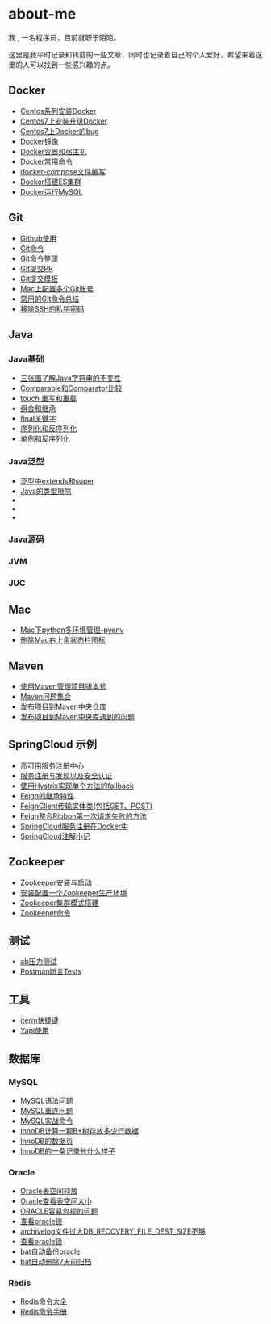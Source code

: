 # about-me
我 , 一名程序员，目前就职于陌陌。

这里是我平时记录和转载的一些文章，同时也记录着自己的个人爱好，希望来着这里的人可以找到一些感兴趣的点。

## Docker
- [Centos系列安装Docker](https://github.com/xinput123/about-me/blob/main/Docker/Centos%E7%B3%BB%E5%88%97%E5%AE%89%E8%A3%85Docker.md)
- [Centos7上安装升级Docker](https://github.com/xinput123/about-me/blob/main/Docker/Centos7%E4%B8%8A%E5%AE%89%E8%A3%85%E5%8D%87%E7%BA%A7Docker.md)
- [Centos7上Docker的bug](https://github.com/xinput123/about-me/blob/main/Docker/Centos7%E4%B8%8ADocker%E7%9A%84bug.md)
- [Docker镜像](https://github.com/xinput123/about-me/blob/main/Docker/Docker%E9%95%9C%E5%83%8F.md)
- [Docker容器和宿主机](https://github.com/xinput123/about-me/blob/main/Docker/Docker%E5%AE%B9%E5%99%A8%E5%92%8C%E5%AE%BF%E4%B8%BB%E6%9C%BA.md)
- [Docker常用命令](https://github.com/xinput123/about-me/blob/main/Docker/Docker%E5%B8%B8%E7%94%A8%E5%91%BD%E4%BB%A4.md)
- [docker-compose文件编写](https://github.com/xinput123/about-me/blob/main/Docker/docker-compose.md)
- [Docker搭建ES集群](https://github.com/xinput123/about-me/blob/main/Docker/Docker%E6%90%AD%E5%BB%BAES%E9%9B%86%E7%BE%A4.md)
- [Docker运行MySQL](https://github.com/xinput123/about-me/blob/main/Docker/Docker%E8%BF%90%E8%A1%8CMySQL.md)

## Git
- [Github使用](https://github.com/xinput123/about-me/blob/main/Git/Github%E4%BD%BF%E7%94%A8.md)
- [Git命令](https://github.com/xinput123/about-me/blob/main/Git/Git%E5%91%BD%E4%BB%A4.md)
- [Git命令整理](https://github.com/xinput123/about-me/blob/main/Git/Git%E5%91%BD%E4%BB%A4%E6%95%B4%E7%90%86.md)
- [Git提交PR](https://github.com/xinput123/about-me/blob/main/Git/Git%E6%8F%90%E4%BA%A4PR.md)
- [Git提交模板](https://github.com/xinput123/about-me/blob/main/Git/Git%E6%8F%90%E4%BA%A4%E6%A8%A1%E6%9D%BF.md)
- [Mac上配置多个Git账号](https://github.com/xinput123/about-me/blob/main/Git/Mac%E4%B8%8A%E9%85%8D%E7%BD%AE%E5%A4%9A%E4%B8%AAGit%E8%B4%A6%E5%8F%B7.md)
- [常用的Git命令总结](https://github.com/xinput123/about-me/blob/main/Git/%E5%B8%B8%E7%94%A8%E7%9A%84Git%E5%91%BD%E4%BB%A4%E6%80%BB%E7%BB%93.md)
- [移除SSH的私钥密码](https://github.com/xinput123/about-me/blob/main/Git/%E7%A7%BB%E9%99%A4SSH%E7%9A%84%E7%A7%81%E9%92%A5%E5%AF%86%E7%A0%81.md)

## Java
### Java基础
- [三张图了解Java字符串的不变性](https://github.com/xinput123/about-me/blob/main/Java/Java%E5%9F%BA%E7%A1%80%E7%9F%A5%E8%AF%86/%E4%B8%89%E5%BC%A0%E5%9B%BE%E4%BA%86%E8%A7%A3Java%E5%AD%97%E7%AC%A6%E4%B8%B2%E7%9A%84%E4%B8%8D%E5%8F%98%E6%80%A7.md)
- [Comparable和Comparator比较](https://github.com/xinput123/about-me/blob/main/Java/Java%E5%9F%BA%E7%A1%80%E7%9F%A5%E8%AF%86/Comparable%E5%92%8CComparator.md)
- [touch 重写和重载](https://github.com/xinput123/about-me/blob/main/Java/Java%E5%9F%BA%E7%A1%80%E7%9F%A5%E8%AF%86/%E9%87%8D%E5%86%99%E5%92%8C%E9%87%8D%E8%BD%BD.md)
- [组合和继承](https://github.com/xinput123/about-me/blob/main/Java/Java%E5%9F%BA%E7%A1%80%E7%9F%A5%E8%AF%86/%E7%BB%84%E5%90%88%E5%92%8C%E7%BB%A7%E6%89%BF.md)
- [final关键字](https://github.com/xinput123/about-me/blob/main/Java/Java%E5%9F%BA%E7%A1%80%E7%9F%A5%E8%AF%86/final%E5%85%B3%E9%94%AE%E5%AD%97.md)
- [序列化和反序列化](https://github.com/xinput123/about-me/blob/main/Java/Java%E5%9F%BA%E7%A1%80%E7%9F%A5%E8%AF%86/%E5%BA%8F%E5%88%97%E5%8C%96%E5%92%8C%E5%8F%8D%E5%BA%8F%E5%88%97%E5%8C%96.md)
- [单例和反序列化](https://github.com/xinput123/about-me/blob/main/Java/Java%E5%9F%BA%E7%A1%80%E7%9F%A5%E8%AF%86/%E5%8D%95%E4%BE%8B%E5%92%8C%E5%BA%8F%E5%88%97%E5%8C%96.md)

### Java泛型
- [泛型中extends和super]()
- [Java的类型擦除]()
- []()
- []()
- []()

### Java源码

### JVM

### JUC

## Mac
- [Mac下python多环境管理-pyenv](https://github.com/xinput123/about-me/blob/main/Mac/Mac%E4%B8%8Bpython%E5%A4%9A%E7%8E%AF%E5%A2%83%E7%AE%A1%E7%90%86-pyenv.md)
- [删除Mac右上角状态栏图标](https://github.com/xinput123/about-me/blob/main/Mac/%E5%88%A0%E9%99%A4Mac%E5%8F%B3%E4%B8%8A%E8%A7%92%E7%8A%B6%E6%80%81%E6%A0%8F%E5%9B%BE%E6%A0%87.md)

## Maven
- [使用Maven管理项目版本号](https://github.com/xinput123/about-me/blob/main/Maven/%E4%BD%BF%E7%94%A8Maven%E7%AE%A1%E7%90%86%E9%A1%B9%E7%9B%AE%E7%89%88%E6%9C%AC%E5%8F%B7.md)
- [Maven问题集合](https://github.com/xinput123/about-me/blob/main/Maven/Maven%E9%97%AE%E9%A2%98%E9%9B%86%E5%90%88.md)
- [发布项目到Maven中央仓库](https://github.com/xinput123/about-me/blob/main/Maven/%E5%8F%91%E5%B8%83%E9%A1%B9%E7%9B%AE%E5%88%B0Maven%E4%B8%AD%E5%A4%AE%E4%BB%93%E5%BA%93.md)
- [发布项目到Maven中央库遇到的问题](https://github.com/xinput123/about-me/blob/main/Maven/%E5%8F%91%E5%B8%83%E9%A1%B9%E7%9B%AE%E5%88%B0Maven%E4%B8%AD%E5%A4%AE%E5%BA%93%E9%81%87%E5%88%B0%E7%9A%84%E9%97%AE%E9%A2%98.md)

## SpringCloud 示例
- [高可用服务注册中心](https://github.com/xinput123/about-me/blob/main/SpringCloud/%E9%AB%98%E5%8F%AF%E7%94%A8%E6%9C%8D%E5%8A%A1%E6%B3%A8%E5%86%8C%E4%B8%AD%E5%BF%83.md)
- [服务注册与发现以及安全认证](https://github.com/xinput123/about-me/blob/main/SpringCloud/%E6%9C%8D%E5%8A%A1%E6%B3%A8%E5%86%8C%E4%B8%8E%E5%8F%91%E7%8E%B0%E4%BB%A5%E5%8F%8A%E5%AE%89%E5%85%A8%E8%AE%A4%E8%AF%81.md)
- [使用Hystrix实现单个方法的fallback](https://github.com/xinput123/about-me/blob/main/SpringCloud/%E4%BD%BF%E7%94%A8Hystrix%E5%AE%9E%E7%8E%B0%E5%8D%95%E4%B8%AA%E6%96%B9%E6%B3%95%E7%9A%84fallback.md)
- [Feign的继承特性](https://github.com/xinput123/about-me/blob/main/SpringCloud/Feign%E7%9A%84%E7%BB%A7%E6%89%BF%E7%89%B9%E6%80%A7.md)
- [FeignClient传输实体类(包括GET、POST)](https://github.com/xinput123/about-me/blob/main/SpringCloud/FeignClient%E4%BC%A0%E8%BE%93%E5%AE%9E%E4%BD%93%E7%B1%BB(%E5%8C%85%E6%8B%ACGET%E3%80%81POST).md)
- [Feign整合Ribbon第一次请求失败的方法](https://github.com/xinput123/about-me/blob/main/SpringCloud/Feign%E6%95%B4%E5%90%88Ribbon%E7%AC%AC%E4%B8%80%E6%AC%A1%E8%AF%B7%E6%B1%82%E5%A4%B1%E8%B4%A5%E7%9A%84%E6%96%B9%E6%B3%95.md)
- [SpringCloud服务注册在Docker中](https://github.com/xinput123/about-me/blob/main/SpringCloud/SpringCloud%E6%9C%8D%E5%8A%A1%E6%B3%A8%E5%86%8C%E5%9C%A8Docker%E4%B8%AD.md)
- [SpringCloud注解小记](https://github.com/xinput123/about-me/blob/main/SpringCloud/SpringCloud%E6%B3%A8%E8%A7%A3%E5%B0%8F%E8%AE%B0.md)

## Zookeeper
- [Zookeeper安装与启动](https://github.com/xinput123/about-me/blob/main/Zookeeper/Zookeeper%E5%AE%89%E8%A3%85%E4%B8%8E%E5%90%AF%E5%8A%A8.md)
- [安装配置一个Zookeeper生产环境](https://github.com/xinput123/about-me/blob/main/Zookeeper/%E5%AE%89%E8%A3%85%E9%85%8D%E7%BD%AE%E4%B8%80%E4%B8%AAZookeeper%E7%94%9F%E4%BA%A7%E7%8E%AF%E5%A2%83.md)
- [Zookeeper集群模式搭建](https://github.com/xinput123/about-me/blob/main/Zookeeper/Zookeeper%E9%9B%86%E7%BE%A4%E6%A8%A1%E5%BC%8F%E6%90%AD%E5%BB%BA.md)
- [Zookeeper命令](https://github.com/xinput123/about-me/blob/main/Zookeeper/Zookeeper%E5%91%BD%E4%BB%A4.md)


## 测试
- [ab压力测试](https://github.com/xinput123/about-me/blob/main/%E6%B5%8B%E8%AF%95/ab%E5%8E%8B%E5%8A%9B%E6%B5%8B%E8%AF%95.md)
- [Postman断言Tests](https://github.com/xinput123/about-me/blob/main/%E6%B5%8B%E8%AF%95/Postman%E6%96%AD%E8%A8%80Tests.md)

## 工具
- [iterm快捷键](https://github.com/xinput123/about-me/blob/main/%E5%B7%A5%E5%85%B7/iterm%E5%BF%AB%E6%8D%B7%E9%94%AE.md)
- [Yapi使用](https://github.com/xinput123/about-me/blob/main/%E5%B7%A5%E5%85%B7/Yapi.md)

## 数据库
### MySQL
- [MySQL语法问题](https://github.com/xinput123/about-me/blob/main/MySQL/mysql%E8%AF%AD%E6%B3%95%E9%97%AE%E9%A2%98.md)
- [MySQL重连问题](https://github.com/xinput123/about-me/blob/main/MySQL/MySQL%E9%87%8D%E8%BF%9E%E9%97%AE%E9%A2%98.md)
- [MySQL实战命令](https://github.com/xinput123/about-me/blob/main/MySQL/MySQL%E5%AE%9E%E6%88%98%E5%91%BD%E4%BB%A4.md)
- [InnoDB计算一颗B+树存放多少行数据](https://github.com/xinput123/about-me/blob/main/MySQL/InnoDB%E8%AE%A1%E7%AE%97%E4%B8%80%E9%A2%97B%2B%E6%A0%91%E5%AD%98%E6%94%BE%E5%A4%9A%E5%B0%91%E8%A1%8C%E6%95%B0%E6%8D%AE.md)
- [InnoDB的数据页](https://github.com/xinput123/about-me/blob/main/MySQL/InnoDB%E7%9A%84%E6%95%B0%E6%8D%AE%E9%A1%B5.md)
- [InnoDB的一条记录长什么样子](https://github.com/xinput123/about-me/blob/main/MySQL/InnoDB%E7%9A%84%E4%B8%80%E6%9D%A1%E8%AE%B0%E5%BD%95%E9%95%BF%E4%BB%80%E4%B9%88%E6%A0%B7%E5%AD%90.md)

### Oracle
- [Oracle表空间释放](https://github.com/xinput123/about-me/blob/main/Oracle/Oracle%E8%A1%A8%E7%A9%BA%E9%97%B4%E9%87%8A%E6%94%BE.md)
- [Oracle查看表空间大小](https://github.com/xinput123/about-me/blob/main/Oracle/Oracle%E6%9F%A5%E7%9C%8B%E8%A1%A8%E7%A9%BA%E9%97%B4%E5%A4%A7%E5%B0%8F.md)
- [ORACLE容易忽视的问题](https://github.com/xinput123/about-me/blob/main/Oracle/ORACLE%E5%AE%B9%E6%98%93%E5%BF%BD%E8%A7%86%E7%9A%84%E9%97%AE%E9%A2%98.md)
- [查看oracle锁](https://github.com/xinput123/about-me/blob/main/Oracle/%E6%9F%A5%E7%9C%8Boracle%E9%94%81.md)
- [archivelog文件过大DB_RECOVERY_FILE_DEST_SIZE不够](https://github.com/xinput123/about-me/blob/main/Oracle/archivelog%E6%96%87%E4%BB%B6%E8%BF%87%E5%A4%A7DB_RECOVERY_FILE_DEST_SIZE%E4%B8%8D%E5%A4%9F.md)
- [查看oracle锁](https://github.com/xinput123/about-me/blob/main/Oracle/%E6%9F%A5%E7%9C%8Boracle%E9%94%81.md)
- [bat自动备份oracle](https://github.com/xinput123/about-me/blob/main/Oracle/bat%E8%87%AA%E5%8A%A8%E5%A4%87%E4%BB%BDoracle.md)
- [bat自动删除7天前归档](https://github.com/xinput123/about-me/blob/main/Oracle/bat%E8%87%AA%E5%8A%A8%E5%88%A0%E9%99%A47%E5%A4%A9%E5%89%8D%E5%BD%92%E6%A1%A3.md)

### Redis
- [Redis命令大全](http://www.redis.cn/commands.html#)
- [Redis命令手册](https://www.redis.net.cn/order/)



